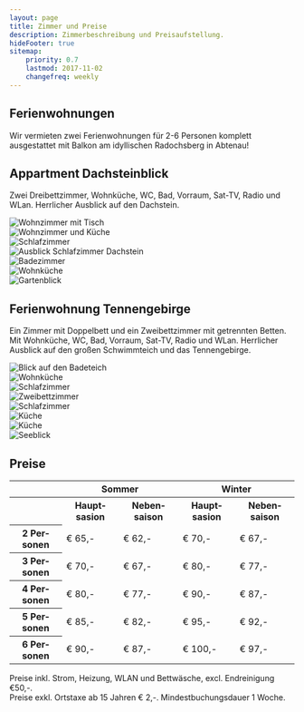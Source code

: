 ```yaml
---
layout: page
title: Zimmer und Preise
description: Zimmerbeschreibung und Preisaufstellung.
hideFooter: true
sitemap:
    priority: 0.7
    lastmod: 2017-11-02
    changefreq: weekly
---
```

## Ferienwohnungen

Wir vermieten zwei Ferienwohnungen für 2-6 Personen komplett ausgestattet mit Balkon am idyllischen Radochsberg in Abtenau!

## Appartment Dachsteinblick

Zwei Dreibettzimmer, Wohnküche, WC, Bad, Vorraum, Sat-TV, Radio und WLan. Herrlicher Ausblick auf den Dachstein.

<div class="box alt">
  <div class="row 50% uniform">
    <div class="6u 12u$(small)"><span class="image fit"><img onclick="img_box(this)" src="{{ "/images/dachsteinblick/060.jpg" | absolute_url }}" alt="Wohnzimmer mit Tisch" /></span></div>
    <div class="6u 12u$(small)"><span class="image fit"><img onclick="img_box(this)" src="{{ "/images/dachsteinblick/061.jpg" | absolute_url }}" alt="Wohnzimmer und Küche" /></span></div>
  </div>

  <div class="row 50% uniform">
    <div class="6u 12u$(small)"><span class="image fit"><img onclick="img_box(this)" src="{{ "/images/dachsteinblick/062.jpg" | absolute_url }}" alt="Schlafzimmer" /></span></div>
    <div class="6u 12u$(small)"><span class="image fit"><img onclick="img_box(this)" src="{{ "/images/dachsteinblick/071.jpg" | absolute_url }}" alt="Ausblick Schlafzimmer Dachstein" /></span></div>
  </div>
  <div class="row 50% uniform">
    <div class="5u 12u$(small)"><span class="image fit"><img onclick="img_box(this)" src="{{ "/images/dachsteinblick/042.jpg" | absolute_url }}" alt="
    Badezimmer" /></span></div>
    <div class="7u 12u$(small)"><span class="image fit"><img onclick="img_box(this)" src="{{ "/images/dachsteinblick/045.jpg" | absolute_url }}" alt="Wohnküche" /></span></div>
    <div class="7u 12u$(small)"><span class="image fit"><img onclick="img_box(this)" src="{{ "/images/dachsteinblick/048.jpg" | absolute_url }}" alt="Gartenblick" /></span></div>
  </div>
</div>

## Ferienwohnung Tennengebirge

Ein Zimmer mit Doppelbett und ein Zweibettzimmer mit getrennten Betten. Mit Wohnküche, WC, Bad, Vorraum, Sat-TV, Radio und WLan. Herrlicher Ausblick auf den großen Schwimmteich und das Tennengebirge.

<div class="box alt">
  <div class="row 50% uniform">
    <div class="4u 12u$(small)"><span class="image fit"><img onclick="img_box(this)" src="{{ "/images/seeblick/032.jpg" | absolute_url }}" alt="Blick auf den Badeteich" /></span></div>
    <div class="4u 12u$(small)"><span class="image fit"><img onclick="img_box(this)" src="{{ "/images/seeblick/171.jpg" | absolute_url }}" alt="Wohnküche" /></span></div>
    <div class="4u 12u$(small)"><span class="image fit"><img onclick="img_box(this)" src="{{ "/images/seeblick/184.jpg" | absolute_url }}" alt="Schlafzimmer" /></span></div>
  </div>
  <div class="row 50% uniform">
    <div class="6u 12u$(small)"><span class="image fit"><img onclick="img_box(this)" src="{{ "/images/seeblick/187.jpg" | absolute_url }}" alt="Zweibettzimmer" /></span></div>
    <div class="6u 12u$(small)"><span class="image fit"><img onclick="img_box(this)" src="{{ "/images/seeblick/185.jpg" | absolute_url }}" alt="Schlafzimmer" /></span></div>
  </div>

  <div class="row 50% uniform">
    <div class="4u 12u$(small)"><span class="image fit"><img onclick="img_box(this)" src="{{ "/images/seeblick/173.jpg" | absolute_url }}" alt="Küche" /></span></div>
    <div class="4u 12u$(small)"><span class="image fit"><img onclick="img_box(this)" src="{{ "/images/seeblick/176.jpg" | absolute_url }}" alt="Küche" /></span></div>
    <div class="4u 12u$(small)"><span class="image fit"><img onclick="img_box(this)" src="{{ "/images/seeblick/034.jpg" | absolute_url }}" alt="Seeblick" /></span></div>
  </div>
</div>

## Preise
<table style="width:100%">
  <tr>
    <td></td>
    <th colspan="2" style="text-align: center">Sommer</th>
    <th colspan="2" style="text-align: center">Winter</th>
  </tr>
  <tr>
    <th></th>
    <th>Haupt&shy;sasion</th>
    <th>Neben&shy;saison</th>
    <th>Haupt&shy;sasion</th>
    <th>Neben&shy;saison</th>
  </tr>
  <tr>
    <th>2 Per&shy;sonen</th>
    <td>€ 65,-</td>
    <td>€ 62,-</td>
    <td>€ 70,-</td>
    <td>€ 67,-</td>
  </tr>
  <tr>
    <th>3 Per&shy;sonen</th>
    <td>€ 70,-</td>
    <td>€ 67,-</td>
    <td>€ 80,-</td>
    <td>€ 77,-</td>
  </tr>
  <tr>
    <th>4 Per&shy;sonen</th>
    <td>€ 80,-</td>
    <td>€ 77,-</td>
    <td>€ 90,-</td>
    <td>€ 87,-</td>
  </tr>
  <tr>
    <th>5 Per&shy;sonen</th>
    <td>€ 85,-</td>
    <td>€ 82,-</td>
    <td>€ 95,-</td>
    <td>€ 92,-</td>
  </tr>
  <tr>
    <th>6 Per&shy;sonen</th>
    <td>€ 90,-</td>
    <td>€ 87,-</td>
    <td>€ 100,-</td>
    <td>€ 97,-</td>
  </tr>
</table>

<p>
  Preise inkl. Strom, Heizung, WLAN und Bettwäsche, excl. Endreinigung €50,-.
  <br>Preise exkl. Ortstaxe ab 15 Jahren € 2,-. Mindestbuchungsdauer 1 Woche.
</p>